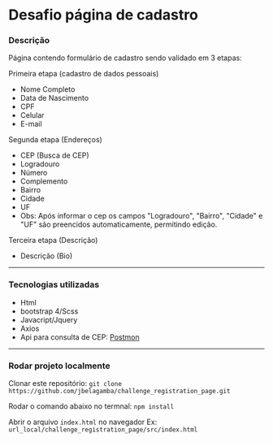 # Desafio página de cadastro

### Descrição

Página contendo formulário de cadastro sendo validado em 3 etapas:

Primeira etapa (cadastro de dados pessoais)
- Nome Completo
- Data de Nascimento
- CPF
- Celular
- E-mail

Segunda etapa (Endereços)
- CEP (Busca de CEP)
- Logradouro
- Número
- Complemento
- Bairro
- Cidade
- UF
- Obs: Após informar o cep os campos "Logradouro", "Bairro", "Cidade" e "UF" são preencidos automaticamente, permitindo edição.

Terceira etapa (Descrição)
- Descrição (Bio)

---

### Tecnologias utilizadas
 - Html
 - bootstrap 4/Scss
 - Javacript/Jquery
 - Axios
 - Api para consulta de CEP: [Postmon](https://postmon.com.br/)
 
 ---
 
 ### Rodar projeto localmente
 
 Clonar este repositório:
`git clone https://github.com/jbelagamba/challenge_registration_page.git`
 
 Rodar o comando abaixo no termnal:
 `npm install`
 
 Abrir o arquivo `index.html` no navegador
 Ex:  `url_local/challenge_registration_page/src/index.html`
